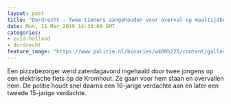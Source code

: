```yaml
---
layout: post
title: "Dordrecht - Twee tieners aangehouden voor overval op maaltijdbezorger"
date: Mon, 11 Mar 2019 14:34:00 GMT
categories: 
- zuid-holland 
- dordrecht 
feature_image: "https://www.politie.nl/binaries/w400h225/content/gallery/politie/stockfotos/algemeen/aanhouding---agent-drukt-verdachte-tegen-muur-om-boeien-om-te-doen.jpg"
---
```


Een pizzabezorger werd zaterdagavond ingehaald door twee jongens op een elektrische fiets op de Kromhout. Ze gaan voor hem staan en overvallen hem. De politie houdt snel daarna een 16-jarige verdachte aan en later een tweede 15-jarige verdachte.
